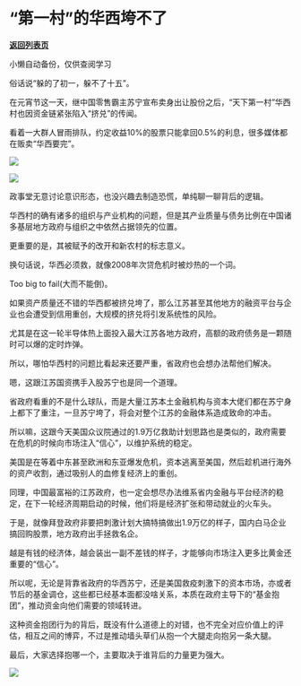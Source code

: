 # “第一村”的华西垮不了

[**返回列表页**](/gzh/政事堂2019)

小懒自动备份，仅供查阅学习

俗话说“躲的了初一，躲不了十五”。  

  

在元宵节这一天，继中国零售霸主苏宁宣布卖身出让股份之后，“天下第一村”华西村也因资金链紧张陷入“挤兑”的传闻。

  

看着一大群人冒雨排队，约定收益10%的股票只能拿回0.5%的利息，很多媒体都在贩卖“华西要完”。  

  

![](https://mmbiz.qpic.cn/mmbiz_png/rxhS23yu8cPrJs39sFibPgdwug6JBX5gy36HjULRkZTY1clruug1cZ0OzH1DXN3fmfricKrDiaquT6N0g7WN3icV4A/640?wx_fmt=png)

![](https://mmbiz.qpic.cn/mmbiz_png/rxhS23yu8cPrJs39sFibPgdwug6JBX5gy7VvXerC8Lb7hctIfb58fxUzHCPYw0XWTuWKVfsyyb6gxpvRNGiaoIEg/640?wx_fmt=png)

  

政事堂无意讨论意识形态，也没兴趣去制造恐慌，单纯聊一聊背后的逻辑。

  

华西村的确有诸多的组织与产业机构的问题，但是其产业质量与债务比例在中国诸多基层地方政府与组织之中依然占据领先的位置。

  

更重要的是，其被赋予的改开和新农村的标志意义。  

  

换句话说，华西必须救，就像2008年次贷危机时被炒热的一个词。

  

Too big to fail(大而不能倒)。

  

如果资产质量还不错的华西都被挤兑垮了，那么江苏甚至其他地方的融资平台与企业也会遭受到信用重创，大规模的挤兑将引发系统性的风险。

  

尤其是在这一轮半导体热上面投入最大江苏各地方政府，高额的政府债务是一颗随时可以爆的定时炸弹。

  

所以，哪怕华西村的问题比看起来还要严重，省政府也会想办法帮他们解决。  

  

嗯，这跟江苏国资携手入股苏宁也是同一个道理。  

  

省政府看重的不是什么球队，而是大量江苏本土金融机构与资本大佬们都在苏宁身上都下了重注，一旦苏宁垮了，将会对整个江苏的金融体系造成致命的冲击。  

  

所以嘛，这跟今天美国众议院通过的1.9万亿救助计划思路也是类似的，政府需要在危机的时候向市场注入“信心”，以维护系统的稳定。

  

美国是在等着中东甚至欧洲和东亚爆发危机，资本逃离至美国，然后趁机进行海外的资产收割，通过吸别人的血修复经济上的重创。

  

同理，中国最富裕的江苏政府，也一定会想尽办法维系省内金融与平台经济的稳定，在下一轮经济周期启动的时候，他们将是经济扩张和带动就业的火车头。  

  

于是，就像拜登政府非要把刺激计划大搞特搞做出1.9万亿的样子，国内白马企业搞回购股票，地方政府出手拯救名企。

  

越是有钱的经济体，越会装出一副不差钱的样子，才能够向市场注入更多比黄金还重要的“信心”。

  

所以呢，无论是背靠省政府的华西苏宁，还是美国救疫刺激下的资本市场，亦或者节后的基金调仓，这些都已经基本面都没啥关系，本质在政府主导下的“基金抱团”，推动资金向他们需要的领域转进。

  

这种资金抱团行为的背后，既没有什么道德上的对错，也不完全对应价值上的评估，相互之间的博弈，不过是推动墙头草们从抱一个大腿走向抱另一条大腿。

  

最后，大家选择抱哪一个，主要取决于谁背后的力量更为强大。  

  

![](https://mmbiz.qpic.cn/mmbiz_jpg/rxhS23yu8cPp0iaKAfe0ZsWfgGcY72o9Nror8TicrtnlDsqzY7y4Kum4fM3X0FMEGlbvm9HvZUiaETSnLt4DHNLbQ/640?wx_fmt=jpeg)

  


